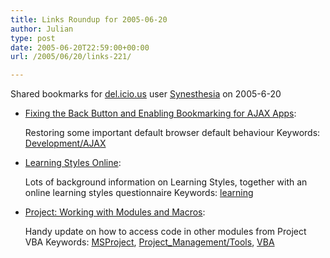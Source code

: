```yaml
---
title: Links Roundup for 2005-06-20
author: Julian
type: post
date: 2005-06-20T22:59:00+00:00
url: /2005/06/20/links-221/

---
```

Shared bookmarks for [del.icio.us][1] user  [Synesthesia][2] on 2005-6-20

  * [Fixing the Back Button and Enabling Bookmarking for AJAX Apps][3]:
  
    Restoring some important default browser default behaviour Keywords: [Development/AJAX][4]
  * [Learning Styles Online][5]:
  
    Lots of background information on Learning Styles, together with an online learning styles questionnaire Keywords: [learning][6]
  * [Project: Working with Modules and Macros][7]:
  
    Handy update on how to access code in other modules from Project VBA Keywords: [MSProject][8], [Project_Management/Tools][9], [VBA][10]

 [1]: https://del.icio.us/
 [2]: https://del.icio.us/synesthesia
 [3]: https://www.contentwithstyle.co.uk/Articles/38/fixing-the-back-button-and-enabling-bookmarking-for-ajax-apps "https://www.contentwithstyle.co.uk/Articles/38/fixing-the-back-button-and-enabling-bookmarking-for-ajax-apps"
 [4]: https://del.icio.us/synesthesia/Development/AJAX
 [5]: https://www.learning-styles-online.com/ "https://www.learning-styles-online.com/"
 [6]: https://del.icio.us/synesthesia/learning
 [7]: https://www.zo-d.com/blog/archives/programming/working-with-modules-and-macros.html "https://www.zo-d.com/blog/archives/programming/working-with-modules-and-macros.html"
 [8]: https://del.icio.us/synesthesia/MSProject
 [9]: https://del.icio.us/synesthesia/Project_Management/Tools
 [10]: https://del.icio.us/synesthesia/VBA